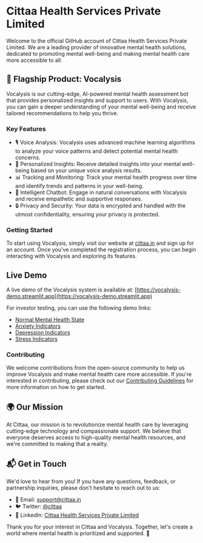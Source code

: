 # Cittaa Health Services Private Limited

Welcome to the official GitHub account of Cittaa Health Services Private Limited. We are a leading provider of innovative mental health solutions, dedicated to promoting mental well-being and making mental health care more accessible to all.

## 🌟 Flagship Product: Vocalysis

Vocalysis is our cutting-edge, AI-powered mental health assessment bot that provides personalized insights and support to users. With Vocalysis, you can gain a deeper understanding of your mental well-being and receive tailored recommendations to help you thrive.

### Key Features

- 🎙️ Voice Analysis: Vocalysis uses advanced machine learning algorithms to analyze your voice patterns and detect potential mental health concerns.
- 🧠 Personalized Insights: Receive detailed insights into your mental well-being based on your unique voice analysis results.
- 📊 Tracking and Monitoring: Track your mental health progress over time and identify trends and patterns in your well-being.
- 🤖 Intelligent Chatbot: Engage in natural conversations with Vocalysis and receive empathetic and supportive responses.
- 🔒 Privacy and Security: Your data is encrypted and handled with the utmost confidentiality, ensuring your privacy is protected.

### Getting Started

To start using Vocalysis, simply visit our website at [cittaa.in](https://www.cittaa.in) and sign up for an account. Once you've completed the registration process, you can begin interacting with Vocalysis and exploring its features.

## Live Demo

A live demo of the Vocalysis system is available at: [https://vocalysis-demo.streamlit.app](https://vocalysis-demo.streamlit.app)

For investor testing, you can use the following demo links:
- [Normal Mental Health State](https://vocalysis-demo.streamlit.app/?demo=normal)
- [Anxiety Indicators](https://vocalysis-demo.streamlit.app/?demo=anxiety)
- [Depression Indicators](https://vocalysis-demo.streamlit.app/?demo=depression)
- [Stress Indicators](https://vocalysis-demo.streamlit.app/?demo=stress)

### Contributing

We welcome contributions from the open-source community to help us improve Vocalysis and make mental health care more accessible. If you're interested in contributing, please check out our [Contributing Guidelines](CONTRIBUTING.md) for more information on how to get started.

## 🌍 Our Mission

At Cittaa, our mission is to revolutionize mental health care by leveraging cutting-edge technology and compassionate support. We believe that everyone deserves access to high-quality mental health resources, and we're committed to making that a reality.

## 📬 Get in Touch

We'd love to hear from you! If you have any questions, feedback, or partnership inquiries, please don't hesitate to reach out to us:

- 📧 Email: support@cittaa.in
- 🐦 Twitter: [@cittaa](https://x.com/cittaa9)
- 💼 LinkedIn: [Cittaa Health Services Private Limited](https://www.linkedin.com/company/cittaa-the-powerofmind)

Thank you for your interest in Cittaa and Vocalysis. Together, let's create a world where mental health is prioritized and supported. 💙
